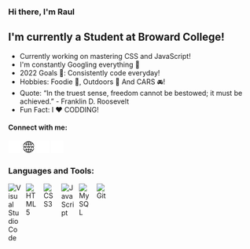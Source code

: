 
### Hi there, I'm Raul

## I'm currently a Student at Broward College!
- Currently working on mastering CSS and JavaScript!
- I'm constantly Googling everything 🤣
- 2022 Goals 🥅: Consistently code everyday!
- Hobbies: Foodie 🍕, Outdoors 🍃 And CARS 🚘!
- Quote: “In the truest sense, freedom cannot be bestowed; it must be achieved.” - Franklin D. Roosevelt
- Fun Fact: I ❤️ CODDING!


#### Connect with me: 

<!-- WEBSITE -->
<!-- [![website](./img/weblightmode25x25.png)](https://codestackr.com#gh-light-mode-only)  -->
<!-- [![website](./img/beldark25x25.png)](https://codestackr.com#gh-dark-mode-only) -->
<!-- LINKED IN -->
<!-- [![website](./img/linkedinlight25X25.png)](https://www.linkedin.com/feed/#gh-light-mode-only) -->
<!-- [![website](./img/linkedindark25x25.png)](https://www.linkedin.com/feed/?trk=nav_logo#gh-dark-mode-only) -->
<!-- GMAIL -->
 [![website](./img/beldark25x25.png)](https://codestackr.com#gh-dark-mode-only)
 [![website](./img/weblightmode25x25.png)](https://codestackr.com#gh-light-mode-only) 
 [![website](./img/linkedindark25x25.png)](https://www.linkedin.com/feed/?trk=nav_logo#gh-dark-mode-only)
 [![website](./img/gmaildark25x25.png)](mailto:raulcorrea.rc@gmail.com)







### Languages and Tools:

<img align="left" alt="Visual Studio Code" width="26px" src="https://cdn.jsdelivr.net/gh/devicons/devicon/icons/vscode/vscode-original.svg" style="padding-right:10px;" />
<img align="left" alt="HTML5" width="26px" src="https://cdn.jsdelivr.net/gh/devicons/devicon/icons/html5/html5-original.svg" style="padding-right:10px;" />
<img align="left" alt="CSS3" width="26px" src="https://cdn.jsdelivr.net/gh/devicons/devicon/icons/css3/css3-original.svg" style="padding-right:10px;" />
<img align="left" alt="JavaScript" width="26px" src="https://cdn.jsdelivr.net/gh/devicons/devicon/icons/javascript/javascript-original.svg" style="padding-right:10px;" />
<img align="left" alt="MySQL" width="26px" src="https://cdn.jsdelivr.net/gh/devicons/devicon/icons/mysql/mysql-original.svg" style="padding-right:10px;" />
<img align="left" alt="Git" width="26px" src="https://cdn.jsdelivr.net/gh/devicons/devicon/icons/git/git-original.svg" style="padding-right:10px;" />


<br />
